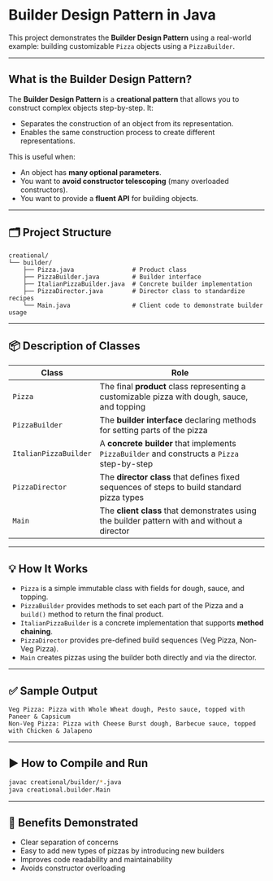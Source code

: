#  Builder Design Pattern in Java

This project demonstrates the **Builder Design Pattern** using a real-world example: building customizable `Pizza` objects using a `PizzaBuilder`.

---

##  What is the Builder Design Pattern?

The **Builder Design Pattern** is a **creational pattern** that allows you to construct complex objects step-by-step. It:
- Separates the construction of an object from its representation.
- Enables the same construction process to create different representations.

This is useful when:
- An object has **many optional parameters**.
- You want to **avoid constructor telescoping** (many overloaded constructors).
- You want to provide a **fluent API** for building objects.

---

## 🗂️ Project Structure

```
creational/
└── builder/
    ├── Pizza.java                # Product class
    ├── PizzaBuilder.java         # Builder interface
    ├── ItalianPizzaBuilder.java  # Concrete builder implementation
    ├── PizzaDirector.java        # Director class to standardize recipes
    └── Main.java                 # Client code to demonstrate builder usage
```

---

## 📦 Description of Classes

| Class                 | Role                                                                                         |
|----------------------|----------------------------------------------------------------------------------------------|
| `Pizza`              | The final **product** class representing a customizable pizza with dough, sauce, and topping |
| `PizzaBuilder`       | The **builder interface** declaring methods for setting parts of the pizza                   |
| `ItalianPizzaBuilder`| A **concrete builder** that implements `PizzaBuilder` and constructs a `Pizza` step-by-step |
| `PizzaDirector`      | The **director class** that defines fixed sequences of steps to build standard pizza types   |
| `Main`               | The **client class** that demonstrates using the builder pattern with and without a director |

---

## 💡 How It Works

- `Pizza` is a simple immutable class with fields for dough, sauce, and topping.
- `PizzaBuilder` provides methods to set each part of the Pizza and a `build()` method to return the final product.
- `ItalianPizzaBuilder` is a concrete implementation that supports **method chaining**.
- `PizzaDirector` provides pre-defined build sequences (Veg Pizza, Non-Veg Pizza).
- `Main` creates pizzas using the builder both directly and via the director.

---

## ✅ Sample Output

```
Veg Pizza: Pizza with Whole Wheat dough, Pesto sauce, topped with Paneer & Capsicum
Non-Veg Pizza: Pizza with Cheese Burst dough, Barbecue sauce, topped with Chicken & Jalapeno
```

---

## ▶️ How to Compile and Run

```bash
javac creational/builder/*.java
java creational.builder.Main
```

---

## 🧩 Benefits Demonstrated

- Clear separation of concerns
- Easy to add new types of pizzas by introducing new builders
- Improves code readability and maintainability
- Avoids constructor overloading
